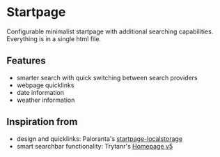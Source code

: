 # Startpage

Configurable minimalist startpage with additional searching capabilities. Everything is in a single html file.

## Features

- smarter search with quick switching between search providers
- webpage quicklinks
- date information
- weather information

## Inspiration from

- design and quicklinks: Paloranta's [startpage-localstorage](https://github.com/paloranta/startpage-localstorage)
- smart searchbar functionality: Trytanr's [Homepage v5](https://github.com/Trystanr/Homepages/tree/master/homepage-v5)
